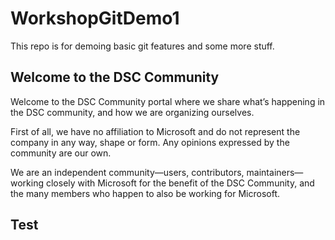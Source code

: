 # WorkshopGitDemo1

This repo is for demoing basic git features and some more stuff.

## Welcome to the DSC Community
Welcome to the DSC Community portal where we share what’s happening in the DSC community, and how we are organizing ourselves.

First of all, we have no affiliation to Microsoft and do not represent the company in any way, shape or form. Any opinions expressed by the community are our own.

We are an independent community—users, contributors, maintainers—working closely with Microsoft for the benefit of the DSC Community, and the many members who happen to also be working for Microsoft.


## Test